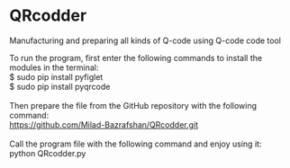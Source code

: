 # QRcodder
Manufacturing and preparing all kinds of Q-code using Q-code code tool

To run the program, first enter the following commands to install the modules in the terminal:<br>
$ sudo pip install pyfiglet<br>
$ sudo pip install pyqrcode<br><br>
Then prepare the file from the GitHub repository with the following command:<br>
https://github.com/Milad-Bazrafshan/QRcodder.git<br><br>
Call the program file with the following command and enjoy using it:<br>
python QRcodder.py
